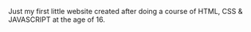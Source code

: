 Just my first little website created after doing a course of HTML, CSS & JAVASCRIPT at the age of 16.
